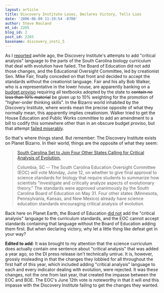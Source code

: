 ```yaml
---
layout: article
title: Discovery Institute Loses, Declares Victory, Tells Lies
date: '2006-06-09 11:19:54 -0700'
author: Steve Reuland
mt_id: 2265
blog_id: 2
post_id: 2265
basename: discovery_insti_5
---
```

<img src="http://www.hillcity-comics.com/graphic_novels/new_graphic_novel289.jpg" alt="" style="float:left;" />  As I [reported](http://www.pandasthumb.org/archives/2006/05/update_on_south.html) awhile ago, the Discovery Institute's attempts to add "critical analysis" language to the parts of the South Carolina biology curriculum that deal with evolution have failed.  The Board of Education did not add those changes, and the Educational Oversight Committee, led by creationist Sen. Mike Fair, finally conceded on that front and decided to accept the standards without the creationist language.  Fair and his ally Bob Walker, who is a representative in the lower house, are apparently banking on a [budget proviso](http://stevereuland.blogspot.com/2006/05/update-on-budget-proviso-and-eoc.html) requiring all textbooks adopted by the state to ~~contain no less than 10% material~~ be given up to 10% weighting for the promotion of "higher-order thinking skills".  In the Bizarro world inhabited by the Discovery Institute, where words mean the precise opposite of what they normally mean, this apparently implies creationism.  Walker tried to get the House Education and Public Works committee to add an amendment to a bill to codify this somewhere other than in an obscure budget proviso, but that attempt [failed miserably](http://stevereuland.blogspot.com/2006/05/more-on-death-of-s114.html).    

So that's where things stand.  But remember:  The Discovery Institute exists on Planet Bizarro.  In their world, things are the opposite of what they seem:

> [South Carolina Set to Join Four Other States Calling for Critical Analysis of Evolution.](http://www.evolutionnews.org/2006/06/south_carolina_set_to_join_fou.html)
> 
> Columbia, SC -- The South Carolina Education Oversight Committee (EOC) will vote Monday, June 12, on whether to give final approval to science standards for biology that require students to summarize how scientists "investigate and critically analyze aspects of evolutionary theory." The standards were approved unanimously by the South Carolina Board of Education on May 31. Four other states (Minnesota, Pennsylvania, Kansas, and New Mexico) already have science education standards encouraging critical analysis of evolution.

Back here on Planet Earth, the Board of Education [did not](http://www.charleston.net/stories/?newsID=90944&amp;section=localnews) add the "critical analysis" language to the curriculum standards, and the EOC cannot accept standards containing that language without the Board of Education adding them first.  But when declaring victory, why let a little thing like defeat get in your way?    

**Edited to add**:  It was brought to my attention that the science curriculum does actually contain one sentence about "critical analysis" that was added a year ago, so the DI press release isn't technically untrue.  It is, however, grossly misleading in that the changes they lobbied for all throughout the first half of this year, which included adding "critical analysis" language to each and every indicator dealing with evolution, were rejected.  It was these changes, not the one from last year, that created the impasse between the EOC and BOE.  The EOC's June 12th vote is noteworthy in that it will end this impasse with the Discovery Institute failing to get the changes they wanted.
